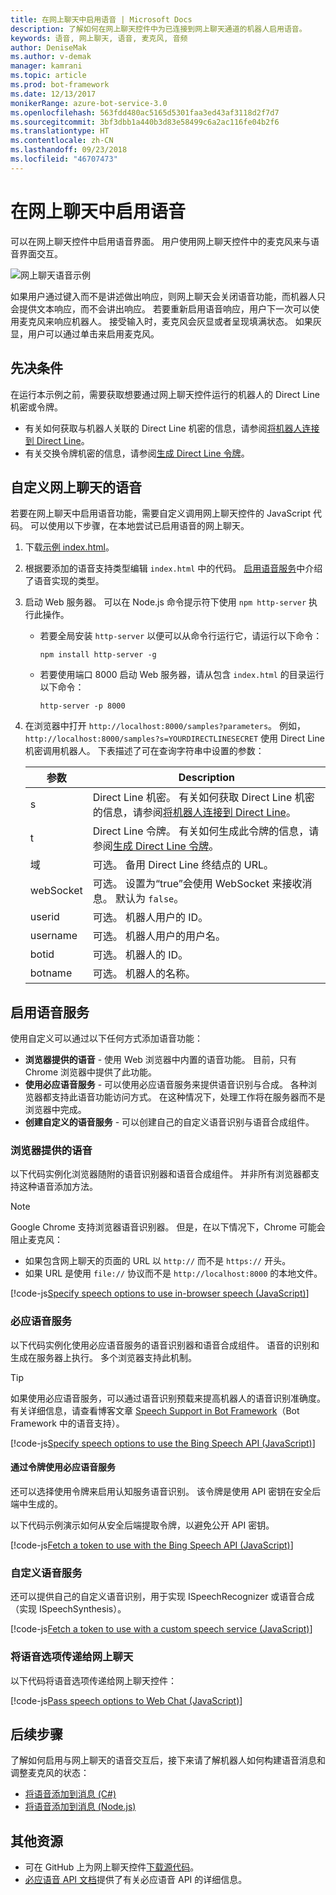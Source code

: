 ```yaml
---
title: 在网上聊天中启用语音 | Microsoft Docs
description: 了解如何在网上聊天控件中为已连接到网上聊天通道的机器人启用语音。
keywords: 语音, 网上聊天, 语音, 麦克风, 音频
author: DeniseMak
ms.author: v-demak
manager: kamrani
ms.topic: article
ms.prod: bot-framework
ms.date: 12/13/2017
monikerRange: azure-bot-service-3.0
ms.openlocfilehash: 563fdd480ac5165d5301faa3ed43af3118d2f7d7
ms.sourcegitcommit: 3bf3dbb1a440b3d83e58499c6a2ac116fe04b2f6
ms.translationtype: HT
ms.contentlocale: zh-CN
ms.lasthandoff: 09/23/2018
ms.locfileid: "46707473"
---
```

# <a name="enable-speech-in-web-chat"></a>在网上聊天中启用语音
可以在网上聊天控件中启用语音界面。 用户使用网上聊天控件中的麦克风来与语音界面交互。

![网上聊天语音示例](~/media/bot-service-channel-webchat/webchat-sample-speech.png)

如果用户通过键入而不是讲述做出响应，则网上聊天会关闭语音功能，而机器人只会提供文本响应，而不会讲出响应。 若要重新启用语音响应，用户下一次可以使用麦克风来响应机器人。 接受输入时，麦克风会灰显或者呈现填满状态。 如果灰显，用户可以通过单击来启用麦克风。

## <a name="prerequisites"></a>先决条件

  在运行本示例之前，需要获取想要通过网上聊天控件运行的机器人的 Direct Line 机密或令牌。 
  * 有关如何获取与机器人关联的 Direct Line 机密的信息，请参阅[将机器人连接到 Direct Line](bot-service-channel-connect-directline.md)。
  * 有关交换令牌机密的信息，请参阅[生成 Direct Line 令牌](rest-api/bot-framework-rest-direct-line-3-0-authentication.md)。

## <a name="customizing-web-chat-for-speech"></a>自定义网上聊天的语音
若要在网上聊天中启用语音功能，需要自定义调用网上聊天控件的 JavaScript 代码。 可以使用以下步骤，在本地尝试已启用语音的网上聊天。

1. 下载[示例 index.html](https://aka.ms/web-chat-speech-sample)。 <!-- this aka.ms link needs to be updated if the sample location changes -->
2. 根据要添加的语音支持类型编辑 `index.html` 中的代码。 [启用语音服务](#enable-speech-services)中介绍了语音实现的类型。 
3. 启动 Web 服务器。 可以在 Node.js 命令提示符下使用 `npm http-server` 执行此操作。

   * 若要全局安装 `http-server` 以便可以从命令行运行它，请运行以下命令：

     ```
     npm install http-server -g
     ```

   * 若要使用端口 8000 启动 Web 服务器，请从包含 `index.html` 的目录运行以下命令：

     ```
     http-server -p 8000
     ```
4. 在浏览器中打开 `http://localhost:8000/samples?parameters`。 例如，`http://localhost:8000/samples?s=YOURDIRECTLINESECRET` 使用 Direct Line 机密调用机器人。 下表描述了可在查询字符串中设置的参数：

   | 参数 | Description |
   |-----------|-------------|
   | s | Direct Line 机密。 有关如何获取 Direct Line 机密的信息，请参阅[将机器人连接到 Direct Line](bot-service-channel-connect-directline.md)。 |
   | t | Direct Line 令牌。 有关如何生成此令牌的信息，请参阅[生成 Direct Line 令牌](rest-api/bot-framework-rest-direct-line-3-0-authentication.md)。 |
   | 域 | 可选。 备用 Direct Line 终结点的 URL。  |
   | webSocket | 可选。 设置为“true”会使用 WebSocket 来接收消息。 默认为 `false`。 |
   | userid | 可选。 机器人用户的 ID。  |
   | username | 可选。 机器人用户的用户名。  |
   | botid | 可选。 机器人的 ID。 |
   | botname | 可选。 机器人的名称。 |


## <a name="enable-speech-services"></a>启用语音服务
使用自定义可以通过以下任何方式添加语音功能：

* **浏览器提供的语音** - 使用 Web 浏览器中内置的语音功能。 目前，只有 Chrome 浏览器中提供了此功能。
* **使用必应语音服务** - 可以使用必应语音服务来提供语音识别与合成。 各种浏览器都支持此语音功能访问方式。 在这种情况下，处理工作将在服务器而不是浏览器中完成。
* **创建自定义的语音服务** - 可以创建自己的自定义语音识别与语音合成组件。

### <a name="browser-provided-speech"></a>浏览器提供的语音

以下代码实例化浏览器随附的语音识别器和语音合成组件。 并非所有浏览器都支持这种语音添加方法。 

> [!NOTE] 
> Google Chrome 支持浏览器语音识别器。 但是，在以下情况下，Chrome 可能会阻止麦克风：
> * 如果包含网上聊天的页面的 URL 以 `http://` 而不是 `https://` 开头。
> * 如果 URL 是使用 `file://` 协议而不是 `http://localhost:8000` 的本地文件。

[!code-js[Specify speech options to use in-browser speech (JavaScript)](./includes/code/bot-service-channel-connect-webchat-speech.js#BrowserSpeech)]

### <a name="bing-speech-service"></a>必应语音服务

以下代码实例化使用必应语音服务的语音识别器和语音合成组件。 语音的识别和生成在服务器上执行。 多个浏览器支持此机制。 

> [!TIP]
> 如果使用必应语音服务，可以通过语音识别预载来提高机器人的语音识别准确度。 有关详细信息，请查看博客文章 [Speech Support in Bot Framework](https://blog.botframework.com/2017/06/26/Speech-To-Text)（Bot Framework 中的语音支持）。

[!code-js[Specify speech options to use the Bing Speech API (JavaScript)](./includes/code/bot-service-channel-connect-webchat-speech.js#BingSpeech)]

#### <a name="use-the-bing-speech-service-with-a-token"></a>通过令牌使用必应语音服务

还可以选择使用令牌来启用认知服务语音识别。 该令牌是使用 API 密钥在安全后端中生成的。

以下代码示例演示如何从安全后端提取令牌，以避免公开 API 密钥。

[!code-js[Fetch a token to use with the Bing Speech API (JavaScript)](./includes/code/bot-service-channel-connect-webchat-speech.js#FetchToken)]

### <a name="custom-speech-service"></a>自定义语音服务

还可以提供自己的自定义语音识别，用于实现 ISpeechRecognizer 或语音合成（实现 ISpeechSynthesis）。 

[!code-js[Fetch a token to use with a custom speech service (JavaScript)](./includes/code/bot-service-channel-connect-webchat-speech.js#CustomSpeechService)]

### <a name="pass-the-speech-options-to-web-chat"></a>将语音选项传递给网上聊天

以下代码将语音选项传递给网上聊天控件：

[!code-js[Pass speech options to Web Chat (JavaScript)](./includes/code/bot-service-channel-connect-webchat-speech.js#PassSpeechOptionsToWebChat)]

## <a name="next-steps"></a>后续步骤
了解如何启用与网上聊天的语音交互后，接下来请了解机器人如何构建语音消息和调整麦克风的状态：
* [将语音添加到消息 (C#)](dotnet/bot-builder-dotnet-text-to-speech.md)
* [将语音添加到消息 (Node.js)](nodejs/bot-builder-nodejs-text-to-speech.md)

## <a name="additional-resources"></a>其他资源

* 可在 GitHub 上为网上聊天控件[下载源代码](https://github.com/Microsoft/BotFramework-WebChat)。
* [必应语音 API 文档](https://docs.microsoft.com/azure/cognitive-services/speech/home)提供了有关必应语音 API 的详细信息。

